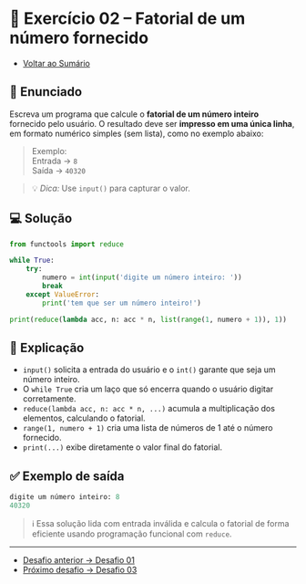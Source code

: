 # 🐍 Exercício 02 – Fatorial de um número fornecido

- [Voltar ao Sumário](./SUMARIO.md)  

## 🧩 Enunciado

Escreva um programa que calcule o **fatorial de um número inteiro** fornecido pelo usuário. O resultado deve ser **impresso em uma única linha**, em formato numérico simples (sem lista), como no exemplo abaixo:

> Exemplo:  
Entrada → `8`  
Saída → `40320`

> 💡 *Dica:* Use `input()` para capturar o valor.

## 💻 Solução

```python
from functools import reduce

while True:
    try:
        numero = int(input('digite um número inteiro: '))
        break
    except ValueError:
        print('tem que ser um número inteiro!')

print(reduce(lambda acc, n: acc * n, list(range(1, numero + 1)), 1))
```

## 🧠 Explicação

- `input()` solicita a entrada do usuário e o `int()` garante que seja um número inteiro.
- O `while True` cria um laço que só encerra quando o usuário digitar corretamente.
- `reduce(lambda acc, n: acc * n, ...)` acumula a multiplicação dos elementos, calculando o fatorial.
- `range(1, numero + 1)` cria uma lista de números de 1 até o número fornecido.
- `print(...)` exibe diretamente o valor final do fatorial.

## ✅ Exemplo de saída

```python
digite um número inteiro: 8
40320
```

> ℹ️ Essa solução lida com entrada inválida e calcula o fatorial de forma eficiente usando programação funcional com `reduce`.

---

- [Desafio anterior → Desafio 01](./desafio_01.md)  
- [Próximo desafio → Desafio 03](./desafio_03.md)